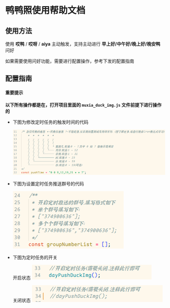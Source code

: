 # 鸭鸭照使用帮助文档

## 使用方法

使用 **哎鸭** / **哎呀** / **aiya** 主动触发，支持主动进行 **早上好/中午好/晚上好/晚安鸭** 问好

如果需要使用问好功能，需要进行配置操作，参考下发的配置指南

## 配置指南

#### 重要提示

**以下所有操作都是在，打开项目里面的 `muxia_duck_img.js` 文件前提下进行操作的**

-   下图为修改定时任务的触发时间的代码

    ![](./imgs/duckImg/1.png)

-   下图为设置定时任务推送群号的代码

    ![](./imgs/duckImg/2.png)

*   下图为定时任务的开关

    开启状态
    ![](./imgs/duckImg/3.png)

    关闭状态
    ![](./imgs/duckImg/4.png)
